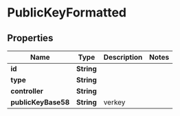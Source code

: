 # PublicKeyFormatted

## Properties
Name | Type | Description | Notes
------------ | ------------- | ------------- | -------------
**id** | **String** |  | 
**type** | **String** |  | 
**controller** | **String** |  | 
**publicKeyBase58** | **String** | verkey | 
